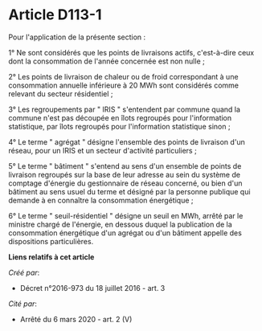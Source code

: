 # Article D113-1

Pour l'application de la présente section : 

1° Ne sont considérés que les points de livraisons actifs, c'est-à-dire ceux dont la consommation de l'année concernée est
non nulle ; 

2° Les points de livraison de chaleur ou de froid correspondant à une consommation annuelle inférieure à 20 MWh sont
considérés comme relevant du secteur résidentiel ; 

3° Les regroupements par " IRIS " s'entendent par commune quand la commune n'est pas découpée en îlots regroupés pour
l'information statistique, par îlots regroupés pour l'information statistique sinon ; 

4° Le terme " agrégat " désigne l'ensemble des points de livraison d'un réseau, pour un IRIS et un secteur d'activité
particuliers ; 

5° Le terme " bâtiment " s'entend au sens d'un ensemble de points de livraison regroupés sur la base de leur adresse au sein
du système de comptage d'énergie du gestionnaire de réseau concerné, ou bien d'un bâtiment au sens usuel du terme et désigné
par la personne publique qui demande à en connaître la consommation énergétique ; 

6° Le terme " seuil-résidentiel " désigne un seuil en MWh, arrêté par le ministre chargé de l'énergie, en dessous duquel la
publication de la consommation énergétique d'un agrégat ou d'un bâtiment appelle des dispositions particulières.

**Liens relatifs à cet article**

_Créé par_:

  - Décret n°2016-973 du 18 juillet 2016 - art. 3

_Cité par_:

  - Arrêté du 6 mars 2020 - art. 2 (V)
